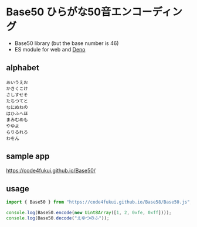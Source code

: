 # Base50 ひらがな50音エンコーディング

- Base50 library (but the base number is 46)
- ES module for web and [Deno](https://deno.land)

## alphabet

```
あいうえお
かきくこけ
さしすせそ
たちつてと
なにぬねの
はひふへほ
まみむめも
やゆよ
らりるれろ
わをん
```

## sample app

https://code4fukui.github.io/Base50/

## usage

```js
import { Base50 } from "https://code4fukui.github.io/Base58/Base50.js";

console.log(Base50.encode(new Uint8Array([1, 2, 0xfe, 0xff])));
console.log(Base50.decode("えゆつのふ"));
```

